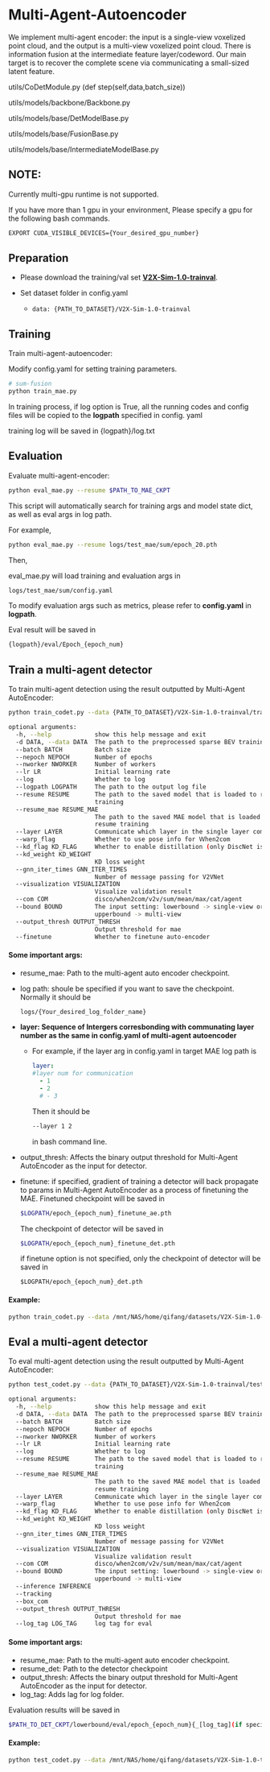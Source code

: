 # Multi-Agent-Autoencoder

We implement multi-agent encoder: the input is a single-view voxelized point cloud, and the output is a multi-view voxelized point cloud. There is information fusion at the intermediate feature layer/codeword. Our main target is to recover the complete scene via communicating a small-sized latent feature.

utils/CoDetModule.py (def step(self,data,batch_size))

utils/models/backbone/Backbone.py 

utils/models/base/DetModelBase.py

utils/models/base/FusionBase.py

utils/models/base/IntermediateModelBase.py



## NOTE:

Currently multi-gpu runtime is not supported.

If you have more than 1 gpu in your environment, Please specify a gpu for the following bash commands.

```bash
EXPORT CUDA_VISIBLE_DEVICES={Your_desired_gpu_number}
```



## Preparation

- Please download the training/val set [**V2X-Sim-1.0-trainval**](https://drive.google.com/file/d/11lyIaOeNMCpJkZDOydxqGBNoHiTxTgZk/view?usp=sharing).

- Set dataset folder in config.yaml

  - ```
    data: {PATH_TO_DATASET}/V2X-Sim-1.0-trainval
    ```

## Training

Train multi-agent-autoencoder:

Modify config.yaml for setting training parameters. 

```bash
# sum-fusion
python train_mae.py
```

In training process, if log option is True, all the running codes and config files will be copied to the **logpath** specified in config. yaml 

training log will be saved in {logpath}/log.txt



## Evaluation

Evaluate multi-agent-encoder:

```bash
python eval_mae.py --resume $PATH_TO_MAE_CKPT
```

This script will automatically search for training args and model state dict, as well as eval args in log path.

 

For example, 

```bash
python eval_mae.py --resume logs/test_mae/sum/epoch_20.pth
```

Then,

eval_mae.py will load training and evaluation args in 

```bash
logs/test_mae/sum/config.yaml
```



To modify evaluation args such as metrics, please refer to **config.yaml** in **logpath**.

Eval result will be saved in 

```bash
{logpath}/eval/Epoch_{epoch_num}
```





## Train a multi-agent detector

To train multi-agent detection using the result outputted by Multi-Agent AutoEncoder:

```bash
python train_codet.py --data {PATH_TO_DATASET}/V2X-Sim-1.0-trainval/train --log --logpath $LOGPATH --resume_mae $PATH_TO_MAE_CKPT --layer layer_num_sequence
```



```bash
optional arguments:
  -h, --help            show this help message and exit
  -d DATA, --data DATA  The path to the preprocessed sparse BEV training data
  --batch BATCH         Batch size
  --nepoch NEPOCH       Number of epochs
  --nworker NWORKER     Number of workers
  --lr LR               Initial learning rate
  --log                 Whether to log
  --logpath LOGPATH     The path to the output log file
  --resume RESUME       The path to the saved model that is loaded to resume
                        training
  --resume_mae RESUME_MAE
                        The path to the saved MAE model that is loaded to
                        resume training
  --layer LAYER         Communicate which layer in the single layer com mode
  --warp_flag           Whether to use pose info for Ｗhen2com
  --kd_flag KD_FLAG     Whether to enable distillation (only DiscNet is 1 )
  --kd_weight KD_WEIGHT
                        KD loss weight
  --gnn_iter_times GNN_ITER_TIMES
                        Number of message passing for V2VNet
  --visualization VISUALIZATION
                        Visualize validation result
  --com COM             disco/when2com/v2v/sum/mean/max/cat/agent
  --bound BOUND         The input setting: lowerbound -> single-view or
                        upperbound -> multi-view
  --output_thresh OUTPUT_THRESH
                        Output threshold for mae
  --finetune            Whether to finetune auto-encoder
```



#### Some important args:

- resume_mae: Path to the multi-agent auto encoder checkpoint.

- log path: shoule be specified if you want to save the checkpoint. Normally it should be

  ```bash
  logs/{Your_desired_log_folder_name}
  ```

- **layer: Sequence of Intergers corresbonding with communating layer number as the same in config.yaml of multi-agent autoencoder**

  - For example, if the layer arg in config.yaml in target MAE log path is 

    ```yaml
    layer: 
    #layer num for communication
      - 1
      - 2
      # - 3
    ```

    Then it should be

    ```bash
    --layer 1 2 
    ```

    in bash command line.

- output_thresh: Affects the binary output threshold for Multi-Agent AutoEncoder as the input for detector.

- finetune: if specified, gradient of training a detector will back propagate to params in Multi-Agent AutoEncoder as a process of finetuning the MAE. Finetuned checkpoint will be saved in

  ```bash
  $LOGPATH/epoch_{epoch_num}_finetune_ae.pth
  ```

  The checkpoint of detector will be saved in

  ```bash
  $LOGPATH/epoch_{epoch_num}_finetune_det.pth
  ```

  if finetune option is not specified, only the checkpoint of detector will be saved in 

  ```
  $LOGPATH/epoch_{epoch_num}_det.pth
  ```

  

#### Example:

```bash
python train_codet.py --data /mnt/NAS/home/qifang/datasets/V2X-Sim-1.0-trainval/train --log --logpath logs/test_det --resume_mae logs/test_mae/sum/epoch_20.pth --layer 2 --output_thresh 0.1 --finetune
```





## Eval a multi-agent detector

To eval multi-agent detection using the result outputted by Multi-Agent AutoEncoder:

```bash
python test_codet.py --data {PATH_TO_DATASET}/V2X-Sim-1.0-trainval/test --log --resume_covae $PATH_TO_MAE_EVAL_CKPT --resume $PATH_TO_DET_CKPT --layer [layer_num_list]
```



```bash
optional arguments:
  -h, --help            show this help message and exit
  -d DATA, --data DATA  The path to the preprocessed sparse BEV training data
  --batch BATCH         Batch size
  --nepoch NEPOCH       Number of epochs
  --nworker NWORKER     Number of workers
  --lr LR               Initial learning rate
  --log                 Whether to log
  --resume RESUME       The path to the saved model that is loaded to resume
                        training
  --resume_mae RESUME_MAE
                        The path to the saved MAE model that is loaded to
                        resume training
  --layer LAYER         Communicate which layer in the single layer com mode
  --warp_flag           Whether to use pose info for Ｗhen2com
  --kd_flag KD_FLAG     Whether to enable distillation (only DiscNet is 1 )
  --kd_weight KD_WEIGHT
                        KD loss weight
  --gnn_iter_times GNN_ITER_TIMES
                        Number of message passing for V2VNet
  --visualization VISUALIZATION
                        Visualize validation result
  --com COM             disco/when2com/v2v/sum/mean/max/cat/agent
  --bound BOUND         The input setting: lowerbound -> single-view or
                        upperbound -> multi-view
  --inference INFERENCE
  --tracking
  --box_com
  --output_thresh OUTPUT_THRESH
                        Output threshold for mae
  --log_tag LOG_TAG     log tag for eval
```



#### Some important args:

- resume_mae: Path to the multi-agent auto encoder checkpoint.
- resume_det: Path to the detector checkpoint
- output_thresh: Affects the binary output threshold for Multi-Agent AutoEncoder as the input for detector.
- log_tag: Adds lag for log folder.



Evaluation results will be saved in

```bash
$PATH_TO_DET_CKPT/lowerbound/eval/epoch_{epoch_num}{_[log_tag](if specified)}
```



#### Example:

```bash
python test_codet.py --data /mnt/NAS/home/qifang/datasets/V2X-Sim-1.0-trainval/test --log  --resume_mae logs/test_det/lowerbound/epoch_100_finetune_ae.pth --resume logs/test_det/lowerbound/epoch_100_finetune_det.pth --layer 2 --output_thresh 0.1
```

